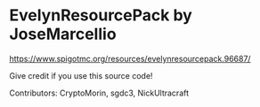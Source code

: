 # EvelynResourcePack by JoseMarcellio
https://www.spigotmc.org/resources/evelynresourcepack.96687/

Give credit if you use this source code!

Contributors:
CryptoMorin,
sgdc3,
NickUltracraft
